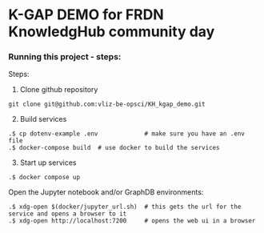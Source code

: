 # K-GAP DEMO for FRDN KnowledgHub community day 

### Running this project - steps:

Steps:  
1. Clone github repository
```
git clone git@github.com:vliz-be-opsci/KH_kgap_demo.git
```
2. Build services 

```
.$ cp dotenv-example .env             # make sure you have an .env file
.$ docker-compose build  # use docker to build the services 
```
3. Start up services
```
.$ docker compose up
```

Open the Jupyter notebook and/or GraphDB environments:
```
.$ xdg-open $(docker/jupyter_url.sh)  # this gets the url for the service and opens a browser to it
.$ xdg-open http://localhost:7200     # opens the web ui in a browser
```